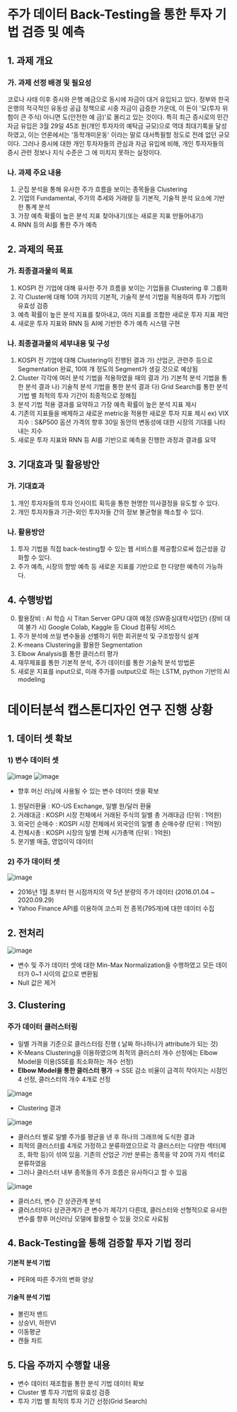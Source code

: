 # 주가 데이터 Back-Testing을 통한 투자 기법 검증 및 예측

## 1. 과제 개요
### 가. 과제 선정 배경 및 필요성
코로나 사태 이후 증시와 은행 예금으로 동시에 자금이 대거 유입되고 있다. 정부와 한국은행의 적극적인
유동성 공급 정책으로 시중 자금이 급증한 가운데, 이 돈이 '모(투자 위험이 큰 주식) 아니면 도(안전한 예
금)'로 몰리고 있는 것이다. 특히 최근 증시로의 민간 자금 유입은 3월 29일 45조 원(개인 투자자의 예탁금 규모)으로 역대 최대기록을
달성하였고, 이는 언론에서는 '동학개미운동' 이라는 말로 대서특필할 정도로 전례 없던 규모이다. 그러나
증시에 대한 개인 투자자들의 관심과 자금 유입에 비해, 개인 투자자들의 증시 관련 정보나 지식 수준은 그
에 미치지 못하는 실정이다.
### 나. 과제 주요 내용
1) 군집 분석을 통해 유사한 주가 흐름을 보이는 종목들을 Clustering
2) 기업의 Fundamental, 주가의 추세와 거래량 등 기본적, 기술적 분석 요소에 기반한 통계 분석
3) 가장 예측 확률이 높은 분석 지표 찾아내기(또는 새로운 지표 만들어내기)
4) RNN 등의 AI를 통한 주가 예측

## 2. 과제의 목표
### 가. 최종결과물의 목표 
 1) KOSPI 전 기업에 대해 유사한 주가 흐름을 보이는 기업들을 Clustering 후 그룹화
 2) 각 Cluster에 대해 10여 가지의 기본적, 기술적 분석 기법을 적용하여 투자 기법의 유효성 검증
 3) 예측 확률이 높은 분석 지표를 찾아내고, 여러 지표를 조합한 새로운 투자 지표 제안
 4) 새로운 투자 지표와 RNN 등 AI에 기반한 주가 예측 시스템 구현
### 나. 최종결과물의 세부내용 및 구성
 1) KOSPI 전 기업에 대해 Clustering이 진행된 결과
 가) 산업군, 관련주 등으로 Segmentation 완료, 10여 개 정도의 Segment가 생길 것으로 예상됨
 2) Cluster 각각에 여러 분석 기법을 적용하였을 때의 결과
 가) 기본적 분석 기법을 통한 분석 결과
 나) 기술적 분석 기법을 통한 분석 결과
 다) Grid Search를 통한 분석 기법 별 최적의 투자 기간이 최종적으로 정해짐
 3) 분석 기법 적용 결과를 요약하고 가장 예측 확률이 높은 분석 지표 제시
 4) 기존의 지표들을 배제하고 새로운 metric을 적용한 새로운 투자 지표 제시
 ex) VIX 지수 : S&P500 옵션 가격의 향후 30일 동안의 변동성에 대한 시장의 기대를 나타내는
 지수
 5) 새로운 투자 지표와 RNN 등 AI를 기반으로 예측을 진행한 과정과 결과를 요약
 
## 3. 기대효과 및 활용방안
### 가. 기대효과
 1) 개인 투자자들의 투자 인사이트 획득을 통한 현명한 의사결정을 유도할 수 있다.
 2) 개인 투자자들과 기관-외인 투자자들 간의 정보 불균형을 해소할 수 있다.
### 나. 활용방안
 1) 투자 기법을 직접 back-testing할 수 있는 웹 서비스를 제공함으로써 접근성을 강화할 수 있다.
 2) 주가 예측, 시장의 향방 예측 등 새로운 지표를 기반으로 한 다양한 예측이 가능하다.
 
## 4. 수행방법
 0) 활용장비 : AI 학습 시 Titan Server GPU 대여 예정 (SW중심대학사업단)
  (장비 대여 불가 시) Google Colab, Kaggle 등 Cloud 컴퓨팅 서비스
 1) 주가 분석에 쓰일 변수들을 선별하기 위한 회귀분석 및 구조방정식 설계
 2) K-means Clustering을 활용한 Segmentation
 3) Elbow Analysis를 통한 클러스터 평가
 4) 재무제표를 통한 기본적 분석, 주가 데이터를 통한 기술적 분석 방법론
 5) 새로운 지표를 input으로, 미래 주가를 output으로 하는 LSTM, python 기반의 AI modeling
 
 
 # 데이터분석 캡스톤디자인 연구 진행 상황


## 1. 데이터 셋 확보

### 1) 변수 데이터 셋

![image](https://user-images.githubusercontent.com/44190559/95221852-d7fcfb80-0832-11eb-9072-1c3cd2fcdb3f.png)
![image](https://user-images.githubusercontent.com/44190559/95482544-3bb92d00-09c9-11eb-85bb-30343330df8a.png)


- 향후 머신 러닝에 사용될 수 있는 변수 데이터 셋을 확보
1. 원달러환율 : KO-US Exchange, 일별 원/달러 환율 
2. 거래대금 : KOSPI 시장 전체에서 거래된 주식의 일별 총 거래대금 (단위 : 1억원)
3. 외국인 순매수 : KOSPI 시장 전체에서 외국인의 일별 총 순매수량 (단위 : 1억원)
4. 전체시총 : KOSPI 시장의 일별 전체 시가총액 (단위 : 1억원)
5. 분기별 매출, 영업이익 데이터

### 2) 주가 데이터 셋

![image](https://user-images.githubusercontent.com/44190559/95221672-abe17a80-0832-11eb-8701-89d5e04181c3.png)


- 2016년 1월 초부터 현 시점까지의 약 5년 분량의 주가 데이터 (2016.01.04 ~ 2020.09.29)
- Yahoo Finance API를 이용하여 코스피 전 종목(795개)에 대한 데이터 수집

## 2. 전처리


![image](https://user-images.githubusercontent.com/44190559/95222009-0549a980-0833-11eb-8fdd-5d561ffb6e65.png)

- 변수 및 주가 데이터 셋에 대한 Min-Max Normalization을 수행하였고 모든 데이터가 0~1 사이의 값으로 변환됨
- Null 값은 제거

## 3. Clustering

### 주가 데이터 클러스터링

- 일별 가격을 기준으로 클러스터링 진행 ( 날짜 하나하나가 attribute가 되는 것)
- K-Means Clustering을 이용하였으며 최적의 클러스터 개수 선정에는 Elbow Model을 이용(SSE를 최소화하는 개수 선정)
- **Elbow Model을 통한 클러스터 평가** → SSE 감소 비율이 급격히 작아지는 시점인 4 선정, 클러스터의 개수 4개로 선정

![image](https://user-images.githubusercontent.com/44190559/95222130-23afa500-0833-11eb-97bb-42fda42dd520.png)


- Clustering 결과


![image](https://user-images.githubusercontent.com/44190559/95222201-375b0b80-0833-11eb-9a94-fc23f4c49349.png)

- 클러스터 별로 일별 주가를 평균을 낸 후 하나의 그래프에 도식한 결과
- 최적의 클러스터를 4개로 가정하고 분류하였으므로 각 클러스터는 다양한 섹터(제조, 화학 등)이 섞여 있음. 기존의 산업군 기반 분류는 종목을 약 20여 가지 섹터로 분류하였음
- 그러나 클러스터 내부 종목들의 주가 흐름은 유사하다고 할 수 있음

![image](https://user-images.githubusercontent.com/44190559/95222252-45a92780-0833-11eb-9a5a-bbb419e6426a.png)

- 클러스터, 변수 간 상관관계 분석
- 클러스터마다 상관관계가 큰 변수가 제각기 다른데, 클러스터와 선형적으로 유사한 변수를 향후 머신러닝 모델에 활용할 수 있을 것으로 사료됨

## 4. Back-Testing을 통해 검증할 투자 기법 정리
#### 기본적 분석 기법
- PER에 따른 주가의 변화 양상

#### 기술적 분석 기법
- 볼린저 밴드
- 상승VI, 하한VI
- 이동평균
- 캔들 차트

## 5. 다음 주까지 수행할 내용
- 변수 데이터 재조합을 통한 분석 기법 데이터 확보
- Cluster 별 투자 기법의 유효성 검증
- 투자 기법 별 최적의 투자 기간 선정(Grid Search)
 
 
